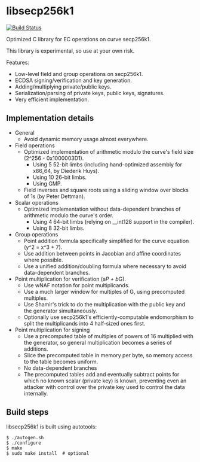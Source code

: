 libsecp256k1
============

[![Build Status](https://travis-ci.org/imnucoin/secp256k1.svg?branch=master)](https://travis-ci.org/imnucoin/secp256k1)

Optimized C library for EC operations on curve secp256k1.

This library is experimental, so use at your own risk.

Features:
* Low-level field and group operations on secp256k1.
* ECDSA signing/verification and key generation.
* Adding/multiplying private/public keys.
* Serialization/parsing of private keys, public keys, signatures.
* Very efficient implementation.

Implementation details
----------------------

* General
  * Avoid dynamic memory usage almost everywhere.
* Field operations
  * Optimized implementation of arithmetic modulo the curve's field size (2^256 - 0x1000003D1).
    * Using 5 52-bit limbs (including hand-optimized assembly for x86_64, by Diederik Huys).
    * Using 10 26-bit limbs.
    * Using GMP.
  * Field inverses and square roots using a sliding window over blocks of 1s (by Peter Dettman).
* Scalar operations
  * Optimized implementation without data-dependent branches of arithmetic modulo the curve's order.
    * Using 4 64-bit limbs (relying on __int128 support in the compiler).
    * Using 8 32-bit limbs.
* Group operations
  * Point addition formula specifically simplified for the curve equation (y^2 = x^3 + 7).
  * Use addition between points in Jacobian and affine coordinates where possible.
  * Use a unified addition/doubling formula where necessary to avoid data-dependent branches.
* Point multiplication for verification (a*P + b*G).
  * Use wNAF notation for point multiplicands.
  * Use a much larger window for multiples of G, using precomputed multiples.
  * Use Shamir's trick to do the multiplication with the public key and the generator simultaneously.
  * Optionally use secp256k1's efficiently-computable endomorphism to split the multiplicands into 4 half-sized ones first.
* Point multiplication for signing
  * Use a precomputed table of multiples of powers of 16 multiplied with the generator, so general multiplication becomes a series of additions.
  * Slice the precomputed table in memory per byte, so memory access to the table becomes uniform.
  * No data-dependent branches
  * The precomputed tables add and eventually subtract points for which no known scalar (private key) is known, preventing even an attacker with control over the private key used to control the data internally.

Build steps
-----------

libsecp256k1 is built using autotools:

    $ ./autogen.sh
    $ ./configure
    $ make
    $ sudo make install  # optional
